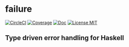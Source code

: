 # failure

[![CircleCI](https://circleci.com/gh/saschagrunert/failure.svg?style=shield)](https://circleci.com/gh/saschagrunert/failure)
[![Coverage](https://codecov.io/gh/saschagrunert/failure/branch/master/graph/badge.svg)](https://codecov.io/gh/saschagrunert/failure)
[![Doc](https://img.shields.io/badge/doc-failure-orange.svg)](https://saschagrunert.github.io/failure/doc/failure-0.1.0/index.html)
[![License MIT](https://img.shields.io/badge/license-MIT-blue.svg)](https://github.com/saschagrunert/failure/blob/master/LICENSE)

## Type driven error handling for Haskell
